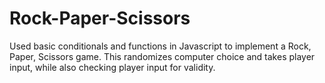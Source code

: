 # Rock-Paper-Scissors
Used basic conditionals and functions in Javascript to implement a Rock, Paper, Scissors game.
This randomizes computer choice and takes player input, while also checking player input for validity.